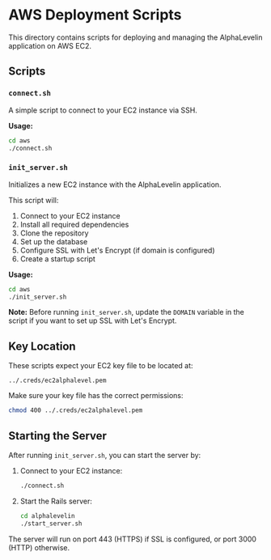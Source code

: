 # AWS Deployment Scripts

This directory contains scripts for deploying and managing the AlphaLevelin application on AWS EC2.

## Scripts

### `connect.sh`

A simple script to connect to your EC2 instance via SSH.

**Usage:**
```bash
cd aws
./connect.sh
```

### `init_server.sh`

Initializes a new EC2 instance with the AlphaLevelin application.

This script will:
1. Connect to your EC2 instance
2. Install all required dependencies
3. Clone the repository
4. Set up the database
5. Configure SSL with Let's Encrypt (if domain is configured)
6. Create a startup script

**Usage:**
```bash
cd aws
./init_server.sh
```

**Note:** Before running `init_server.sh`, update the `DOMAIN` variable in the script if you want to set up SSL with Let's Encrypt.

## Key Location

These scripts expect your EC2 key file to be located at:
```
../.creds/ec2alphalevel.pem
```

Make sure your key file has the correct permissions:
```bash
chmod 400 ../.creds/ec2alphalevel.pem
```

## Starting the Server

After running `init_server.sh`, you can start the server by:

1. Connect to your EC2 instance:
   ```bash
   ./connect.sh
   ```

2. Start the Rails server:
   ```bash
   cd alphalevelin
   ./start_server.sh
   ```

The server will run on port 443 (HTTPS) if SSL is configured, or port 3000 (HTTP) otherwise.